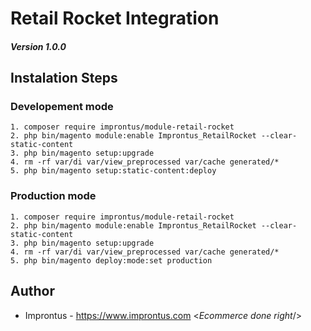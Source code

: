 # Retail Rocket Integration 
##### Version 1.0.0

## Instalation Steps

### Developement mode
```
1. composer require improntus/module-retail-rocket
2. php bin/magento module:enable Improntus_RetailRocket --clear-static-content
3. php bin/magento setup:upgrade
4. rm -rf var/di var/view_preprocessed var/cache generated/*
5. php bin/magento setup:static-content:deploy
```

### Production mode
```
1. composer require improntus/module-retail-rocket
2. php bin/magento module:enable Improntus_RetailRocket --clear-static-content
3. php bin/magento setup:upgrade
4. rm -rf var/di var/view_preprocessed var/cache generated/*
5. php bin/magento deploy:mode:set production
```

## Author

* Improntus - <https://www.improntus.com> <_Ecommerce done right_/>

